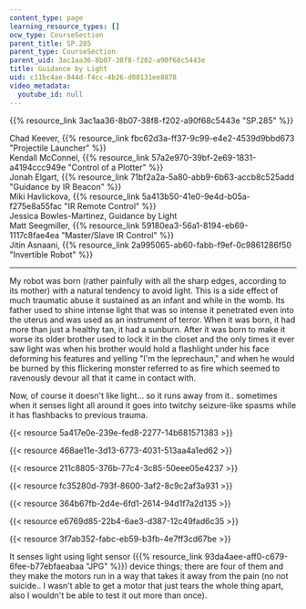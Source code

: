 ```yaml
---
content_type: page
learning_resource_types: []
ocw_type: CourseSection
parent_title: SP.285
parent_type: CourseSection
parent_uid: 3ac1aa36-8b07-38f8-f202-a90f68c5443e
title: Guidance by Light
uid: c11bc4ae-844d-f4cc-4b26-d80131ee8878
video_metadata:
  youtube_id: null
---
```


{{% resource_link 3ac1aa36-8b07-38f8-f202-a90f68c5443e "SP.285" %}}

Chad Keever, {{% resource_link fbc62d3a-ff37-9c99-e4e2-4539d9bbd673 "Projectile Launcher" %}}  
Kendall McConnel, {{% resource_link 57a2e970-39bf-2e69-1831-a4194ccc949e "Control of a Plotter" %}}  
Jonah Elgart, {{% resource_link 71bf2a2a-5a80-abb9-6b63-accb8c525add "Guidance by IR Beacon" %}}  
Miki Havlickova, {{% resource_link 5a413b50-41e0-9e4d-b05a-f275e8a55fac "IR Remote Control" %}}  
Jessica Bowles-Martinez, Guidance by Light  
Matt Seegmiller, {{% resource_link 59180ea3-56a1-8194-eb69-1117c8fae4ea "Master/Slave IR Control" %}}  
Jitin Asnaani, {{% resource_link 2a995065-ab60-fabb-f9ef-0c9861286f50 "Invertible Robot" %}}

* * *

My robot was born (rather painfully with all the sharp edges, according to its mother) with a natural tendency to avoid light. This is a side effect of much traumatic abuse it sustained as an infant and while in the womb. Its father used to shine intense light that was so intense it penetrated even into the uterus and was used as an instrument of terror. When it was born, it had more than just a healthy tan, it had a sunburn. After it was born to make it worse its older brother used to lock it in the closet and the only times it ever saw light was when his brother would hold a flashlight under his face deforming his features and yelling "I'm the leprechaun," and when he would be burned by this flickering monster referred to as fire which seemed to ravenously devour all that it came in contact with.

Now, of course it doesn't like light... so it runs away from it.. sometimes when it senses light all around it goes into twitchy seizure-like spasms while it has flashbacks to previous trauma.

{{< resource 5a417e0e-239e-fed8-2277-14b681571383 >}}

{{< resource 468ae11e-3d13-6773-4031-513aa4a1ed62 >}}

{{< resource 211c8805-376b-77c4-3c85-50eee05e4237 >}}

{{< resource fc35280d-793f-8600-3af2-8c9c2af3a931 >}}

{{< resource 364b67fb-2d4e-6fd1-2614-94d1f7a2d135 >}}

{{< resource e6769d85-22b4-6ae3-d387-12c49fad6c35 >}}

{{< resource 3f7ab352-fabc-eb59-b3fb-4e7ff3cd67be >}}

It senses light using light sensor ({{% resource_link 93da4aee-aff0-c679-6fee-b77ebfaeabaa "JPG" %}}) device things; there are four of them and they make the motors run in a way that takes it away from the pain (no not suicide.. I wasn't able to get a motor that just tears the whole thing apart, also I wouldn't be able to test it out more than once).